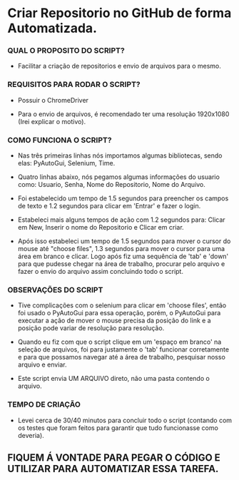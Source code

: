 # Criar Repositorio no GitHub de forma Automatizada.
### QUAL O PROPOSITO DO SCRIPT?
- Facilitar a criação de repositorios e envio de arquivos para o mesmo.

### REQUISITOS PARA RODAR O SCRIPT?
- Possuir o ChromeDriver

- Para o envio de arquivos, é recomendado ter uma resolução 1920x1080 (Irei explicar o motivo).

### COMO FUNCIONA O SCRIPT?
- Nas três primeiras linhas nós importamos algumas bibliotecas, sendo elas: PyAutoGui, Selenium, Time.

- Quatro linhas abaixo, nós pegamos algumas informações do usuario como: Usuario, Senha, Nome do Repositorio, Nome do Arquivo.

- Foi estabelecido um tempo de 1.5 segundos para preencher os campos de texto e 1.2 segundos para clicar em 'Entrar' e fazer o login.

- Estabeleci mais alguns tempos de ação com 1.2 segundos para: Clicar em New, Inserir o nome do Repositorio e Clicar em criar.

- Após isso estabeleci um tempo de 1.5 segundos para mover o cursor do mouse até "choose files", 1.3 segundos para mover o cursor para uma área em branco e clicar. Logo após fiz uma sequência de 'tab' e 'down' para que pudesse chegar na área de trabalho, procurar pelo arquivo e fazer o envio do arquivo assim concluindo todo o script.

### OBSERVAÇÕES DO SCRIPT
- Tive complicações com o selenium para clicar em 'choose files', então foi usado o PyAutoGui para essa operação, porém, o PyAutoGui para executar a ação de mover o mouse precisa da posição do link e a posição pode variar de resolução para resolução.

- Quando eu fiz com que o script clique em um 'espaço em branco' na seleção de arquivos, foi para justamente o 'tab' funcionar corretamente e para que possamos navegar até a área de trabalho, pesquisar nosso arquivo e enviar.

- Este script envia UM ARQUIVO direto, não uma pasta contendo o arquivo.

### TEMPO DE CRIAÇÃO
- Levei cerca de 30/40 minutos para concluir todo o script (contando com os testes que foram feitos para garantir que tudo funcionasse como deveria).

## FIQUEM Á VONTADE PARA PEGAR O CÓDIGO E UTILIZAR PARA AUTOMATIZAR ESSA TAREFA.

